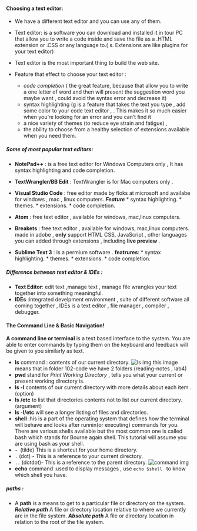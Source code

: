 #### Choosing a text editor:
* We have a different text editor and you can use any of them.
* Text editor: is a software you can download and installed it in tour PC  that allow you to write a code inside and save the file as a .HTML extension or .CSS or any language to.( s. Extensions are like plugins for your text editor)
* Text editor is the most important thing to build the web site.
* Feature that effect to choose your text editor :

     * _code completion_ ( the great feature, because that allow you to write a one letter of word and then will present the suggestion word you maybe want , could avoid the syntax error and decrease it)
     * syntax highlighting (g is a feature that takes the text you type , add some color to your code text editor , . This makes it so much easier when you’re looking for an error and you can’t find it
     * a nice variety of themes (to reduce eye strain and fatigue) , 
     * the ability to choose from a healthy selection of extensions available when you need them.

##### Some of most popular text editors:
* **NotePad++** : is a free text editor for Windows Computers only , It has syntax highlighting and code completion.
* **TextWrangler/BB Edit** : TextWrangler is for Mac computers only .
* **Visual Studio Code** : free editor made by floks at microsoft and availabe for windows , mac , linux computers.
     ***Feature*** 
         * syntax highlighting.
         * themes.
         * extensions.
         * code completion.
* **Atom** : free text editor , available for windows, mac,linux computers.

*  **Breakets** : free text editor , available  for windows, mac,linux computers. made in adobe , **only** support HTML CSS, JavaScript , other languages you can added through extensions , including **live preview** .

* **Sublime Text 3** : is a permium software .
     **featrures**:
         * syntax highlighting.
         * themes.
         * extensions.
         * code completion.

##### Difference between *text editor & IDEs* :
 * **Text Editor**: edit text ,manage text , manage file wrangles your text together into something meaningful.
 * **IDEs** :integrated develpment environment , suite of different software all coming together  , IDEs is a text editor , file manager , compiler , debugger.


#### The Command Line & Basic Navigation! 
**A command line or terminal** is a text based interface to the system. You are able to enter commands by typing them on the keyboard and feedback will be given to you similarly as text.
* **ls** command : contents of our current directory. 
      ![ls img](ls.png)
      this image means that in folder 102-code we have 2 folders (reading-notes , lab4)
* **pwd** stand for *Print Working Directory* , tells you what your current or present working directory is.
* **ls -l** contents of our current directory with more details about each item .(option)
* **ls /etc** to list that directories contents not to list our current directory. (argument)
* **ls -l/etc** will see a longer listing of files and directories.
* **shell** :his is a part of the operating system that defines how the terminal will behave and looks after runnin(or executing) commands for you. There are various shells available but the most common one is called bash which stands for Bourne again shell. This tutorial will assume you are using bash as your shell.
* `~ `(tilde) This is a shortcut for your home directory.
* `.` (dot) - This is a reference to your current directory.
* `..` (dotdot)- This is a reference to the parent directory.
![command img](command.PNG)
* **echo** command :used to display messages , use `echo $shell ` to know which shell you have.

##### paths :
* A **path** is a means to get to a particular file or directory on the system. 
***Relative path*** A file or directory location relative to where we currently are in the file system.
***Absolute path*** A file or directory location in relation to the root of the file system.